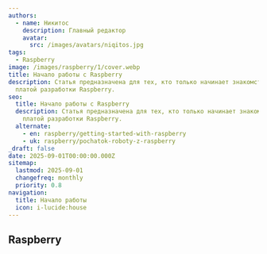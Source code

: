 ```yaml
---
authors:
  - name: Никитос
    description: Главный редактор
    avatar:
      src: /images/avatars/niqitos.jpg
tags:
  - Raspberry
image: /images/raspberry/1/cover.webp
title: Начало работы с Raspberry
description: Статья предназначена для тех, кто только начинает знакомство с
  платой разработки Raspberry.
seo:
  title: Начало работы с Raspberry
  description: Статья предназначена для тех, кто только начинает знакомство с
    платой разработки Raspberry.
  alternate:
    - en: raspberry/getting-started-with-raspberry
    - uk: raspberry/pochatok-roboty-z-raspberry
_draft: false
date: 2025-09-01T00:00:00.000Z
sitemap:
  lastmod: 2025-09-01
  changefreq: monthly
  priority: 0.8
navigation:
  title: Начало работы
  icon: i-lucide:house
---
```


## Raspberry

